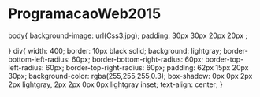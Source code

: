 # ProgramacaoWeb2015
body{
    background-image: url(Css3.jpg);
    padding: 30px 30px 20px 20px ;
   
}
div{
    width: 400;
    border: 10px black solid;
    background: lightgray;
    border-bottom-left-radius: 60px;
    border-bottom-right-radius: 60px;
    border-top-left-radius: 60px;
    border-top-right-radius: 60px;
    padding:  62px 15px 20px 30px;
    background-color: rgba(255,255,255,0.3);
    box-shadow: 0px 0px 2px 2px lightgray,
                2px 2px 0px 0px lightgray inset;
    text-align: center;
}
